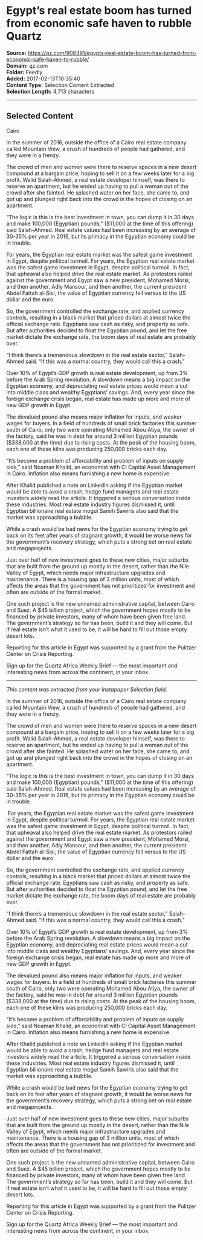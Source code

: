 # Egypt’s real estate boom has turned from economic safe haven to rubble Quartz

**Source:** https://qz.com/908391/egypts-real-estate-boom-has-turned-from-economic-safe-haven-to-rubble/  
**Domain:** qz.com  
**Folder:** Feedly  
**Added:** 2017-02-13T10:35:40  
**Content Type:** Selection Content Extracted  
**Selection Length:** 4,713 characters  


---

## Selected Content

Cairo

In the summer of 2016, outside the office of a Cairo real estate company called Mountain View, a crush of hundreds of people had gathered, and they were in a frenzy.

The crowd of men and women were there to reserve spaces in a new desert compound at a bargain price, hoping to sell it on a few weeks later for a big profit. Walid Salah-Ahmed, a real estate developer himself, was there to reserve an apartment, but he ended up having to pull a woman out of the crowd after she fainted. He splashed water on her face, she came to, and got up and plunged right back into the crowd in the hopes of closing on an apartment.

“The logic is this is the best investment in town, you can dump it in 30 days and make 100,000 (Egyptian) pounds,” ($11,000 at the time of this offering) said Salah-Ahmed. Real estate values had been increasing by an average of 30-35% per year in 2016, but its primacy in the Egyptian economy could be in trouble.

For years, the Egyptian real estate market was the safest game investment in Egypt, despite political turmoil. For years, the Egyptian real estate market was the safest game investment in Egypt, despite political turmoil. In fact, that upheaval also helped drive the real estate market. As protestors railed against the government and Egypt saw a new president, Mohamed Morsi, and then another, Adly Mansour, and then another, the current president Abdel Fattah al-Sisi, the value of Egyptian currency fell versus to the US dollar and the euro.

So, the government controlled the exchange rate, and applied currency controls, resulting in a black market that priced dollars at almost twice the official exchange rate. Egyptians saw cash as risky, and property as safe. But after authorities decided to float the Egyptian pound, and let the free market dictate the exchange rate, the boom days of real estate are probably over.

“I think there’s a tremendous slowdown in the real estate sector,” Salah-Ahmed said. “If this was a normal country, they would call this a crash.”

Over 10% of Egypt’s GDP growth is real estate development, up from 3% before the Arab Spring revolution. A slowdown means a big impact on the Egyptian economy, and depreciating real estate prices would mean a cut into middle class and wealthy Egyptians’ savings. And, every year since the foreign exchange crisis began, real estate has made up more and more of new GDP growth in Egypt.

The devalued pound also means major inflation for inputs, and weaker wages for buyers. In a field of hundreds of small brick factories this summer south of Cairo, only two were operating Mohamed Abou Atiya, the owner of the factory, said he was in debt for around 3 million Egyptian pounds ($338,000 at the time) due to rising costs. At the peak of the housing boom, each one of these kilns was producing 250,000 bricks each day.

“It’s become a problem of affordability and problem of inputs on supply side,” said Noaman Khalid, an economist with CI Capital Asset Management in Cairo. Inflation also means furnishing a new home is expensive.

After Khalid published a note on LinkedIn asking if the Egyptian market would be able to avoid a crash, hedge fund managers and real estate investors widely read the article. It triggered a serious conversation inside these industries. Most real estate industry figures dismissed it, until Egyptian billionaire real estate mogul Samih Sawiris also said that the market was approaching a bubble.

While a crash would be bad news for the Egyptian economy trying to get back on its feet after years of stagnant growth, it would be worse news for the government’s recovery strategy, which puts a strong bet on real estate and megaprojects.

Just over half of new investment goes to these new cities, major suburbs that are built from the ground up mostly in the desert, rather than the Nile Valley of Egypt, which needs major infrastructure upgrades and maintenance. There is a housing gap of 3 million units, most of which affects the areas that the government has not prioritized for investment and often are outside of the formal market.

One such project is the new unnamed administrative capital, between Cairo and Suez. A $45 billion project, which the government hopes mostly to be financed by private investors, many of whom have been given free land. The government’s strategy so far has been, build it and they will come. But if real estate isn’t what it used to be, it will be hard to fill out those empty desert lots.

Reporting for this article in Egypt was supported by a grant from the Pulitzer Center on Crisis Reporting.

Sign up for the Quartz Africa Weekly Brief — the most important and interesting news from across the continent, in your inbox.

---

*This content was extracted from your Instapaper Selection field.*

In the summer of 2016, outside the office of a Cairo real estate company called Mountain View, a crush of hundreds of people had gathered, and they were in a frenzy.

The crowd of men and women were there to reserve spaces in a new desert compound at a bargain price, hoping to sell it on a few weeks later for a big profit. Walid Salah-Ahmed, a real estate developer himself, was there to reserve an apartment, but he ended up having to pull a woman out of the crowd after she fainted. He splashed water on her face, she came to, and got up and plunged right back into the crowd in the hopes of closing on an apartment.

“The logic is this is the best investment in town, you can dump it in 30 days and make 100,000 (Egyptian) pounds,” ($11,000 at the time of this offering) said Salah-Ahmed. Real estate values had been increasing by an average of 30-35% per year in 2016, but its primacy in the Egyptian economy could be in trouble.

 For years, the Egyptian real estate market was the safest game investment in Egypt, despite political turmoil. For years, the Egyptian real estate market was the safest game investment in Egypt, despite political turmoil. In fact, that upheaval also helped drive the real estate market. As protestors railed against the government and Egypt saw a new president, Mohamed Morsi, and then another, Adly Mansour, and then another, the current president Abdel Fattah al-Sisi, the value of Egyptian currency fell versus to the US dollar and the euro.

So, the government controlled the exchange rate, and applied currency controls, resulting in a black market that priced dollars at almost twice the official exchange rate. Egyptians saw cash as risky, and property as safe. But after authorities decided to float the Egyptian pound, and let the free market dictate the exchange rate, the boom days of real estate are probably over.

“I think there’s a tremendous slowdown in the real estate sector,” Salah-Ahmed said. “If this was a normal country, they would call this a crash.”

Over 10% of Egypt’s GDP growth is real estate development, up from 3% before the Arab Spring revolution. A slowdown means a big impact on the Egyptian economy, and depreciating real estate prices would mean a cut into middle class and wealthy Egyptians’ savings. And, every year since the foreign exchange crisis began, real estate has made up more and more of new GDP growth in Egypt.

The devalued pound also means major inflation for inputs, and weaker wages for buyers. In a field of hundreds of small brick factories this summer south of Cairo, only two were operating Mohamed Abou Atiya, the owner of the factory, said he was in debt for around 3 million Egyptian pounds ($338,000 at the time) due to rising costs. At the peak of the housing boom, each one of these kilns was producing 250,000 bricks each day.

“It’s become a problem of affordability and problem of inputs on supply side,” said Noaman Khalid, an economist with CI Capital Asset Management in Cairo. Inflation also means furnishing a new home is expensive.

After Khalid published a note on LinkedIn asking if the Egyptian market would be able to avoid a crash, hedge fund managers and real estate investors widely read the article. It triggered a serious conversation inside these industries. Most real estate industry figures dismissed it, until Egyptian billionaire real estate mogul Samih Sawiris also said that the market was approaching a bubble.

While a crash would be bad news for the Egyptian economy trying to get back on its feet after years of stagnant growth, it would be worse news for the government’s recovery strategy, which puts a strong bet on real estate and megaprojects.

Just over half of new investment goes to these new cities, major suburbs that are built from the ground up mostly in the desert, rather than the Nile Valley of Egypt, which needs major infrastructure upgrades and maintenance. There is a housing gap of 3 million units, most of which affects the areas that the government has not prioritized for investment and often are outside of the formal market.

One such project is the new unnamed administrative capital, between Cairo and Suez. A $45 billion project, which the government hopes mostly to be financed by private investors, many of whom have been given free land. The government’s strategy so far has been, build it and they will come. But if real estate isn’t what it used to be, it will be hard to fill out those empty desert lots.

Reporting for this article in Egypt was supported by a grant from the Pulitzer Center on Crisis Reporting.

Sign up for the Quartz Africa Weekly Brief — the most important and interesting news from across the continent, in your inbox.
